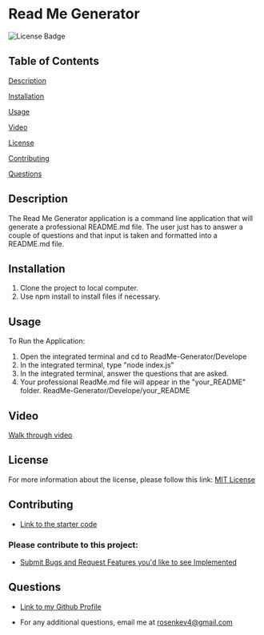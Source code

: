 # Read Me Generator
![License Badge](https://img.shields.io/badge/License-MIT-blue.svg)

## Table of Contents
[Description](#description) 

[Installation](#installation) 

[Usage](#usage) 

[Video](#video)

[License](#license)

[Contributing](#contributing)

[Questions](#questions)

## Description
The Read Me Generator application is a command line application that will generate a professional README.md file. The user
just has to answer a couple of questions and that input is taken and formatted into a README.md file.

## Installation
1) Clone the project to local computer.
2) Use npm install to install files if necessary. 

## Usage
To Run the Application:
1) Open the integrated terminal and cd to ReadMe-Generator/Develope
2) In the integrated terminal, type "node index.js"
3) In the integrated terminal, answer the questions that are asked.
4) Your professional ReadMe.md file will appear in the "your_README" folder. ReadMe-Generator/Develope/your_README

## Video
[Walk through video]()

## License 
For more information about the license, please follow this link: [MIT License](https://opensource.org/license/mit/)

## Contributing
- [Link to the starter code](https://github.com/coding-boot-camp/potential-enigma)

### Please contribute to this project:
- [Submit Bugs and Request Features you'd like to see Implemented](https://github.com/krosengr4/readme-generator/issues)

## Questions
- [Link to my Github Profile](https://github.com/krosengr4)

- For any additional questions, email me at rosenkev4@gmail.com
